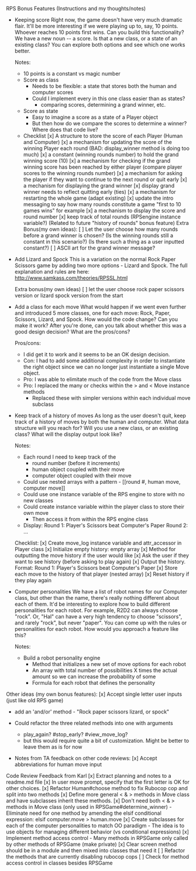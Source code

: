 RPS Bonus Features (Instructions and my thoughts/notes)
- Keeping score
  Right now, the game doesn't have very much dramatic flair. It'll be more
  interesting if we were playing up to, say, 10 points. Whoever reaches 10 points
  first wins. Can you build this functionality? We have a new noun -- a score. Is
  that a new class, or a state of an existing class? You can explore both options
  and see which one works better.

  Notes:
    - 10 points is a constant vs magic number
    - Score as class
      - Needs to be flexible: a state that stores both the human and computer scores
      - Could I implement every in this one class easier than as states?
        - comparing scores, determining a grand winner, etc.
    - Score as state
      - Easy to imagine a score as a state of a Player object
      - But then how do we compare the scores to determine a winner?
        Where does that code live?
    - Checklist
      [x] A structure to store the score of each Player (Human and Computer)
      [x] a mechanism for updating the score of the winning Player each round
        (BAD: display_winner method is doing too much)
      [x] a constant (winning rounds number) to hold the grand winning score (10)
      [x] a mechanism for checking if the grand winning score has been reached
            by either player (compare player scores to the winning rounds number)
      [x] a mechanism for asking the player if they want to continue to the
            next round or quit early
      [x] a mechanism for displaying the grand winner
        [x] display grand winner needs to reflect quitting early (ties)
      [x] a mechanism for restarting the whole game (adapt existing)
      [x] update the intro messaging to say how many rounds constitute a game
            "first to 10 games wins" for example
      [x] a mechanism to display the score and round number
          [x] keep track of total rounds (RPSengine instance variable?)
              (Related to future "history of rounds" bonus feature)
      Extra Bonus(my own ideas):
        [ ] Let the user choose how many rounds before a grand winner is chosen?
            (Is the winning rounds still a constant in this scenario?)
            (Is there such a thing as a user inputted constant?)
        [ ] ASCII art for the grand winner message?

- Add Lizard and Spock
  This is a variation on the normal Rock Paper Scissors game by adding two more
  options - Lizard and Spock. The full explanation and rules are here:
  http://www.samkass.com/theories/RPSSL.html

  Extra bonus(my own ideas)
  [ ] let the user choose rock paper scissors version or lizard spock version from the start

- Add a class for each move
  What would happen if we went even further and introduced 5 more classes, one
  for each move: Rock, Paper, Scissors, Lizard, and Spock. How would the code
  change? Can you make it work? After you're done, can you talk about whether
  this was a good design decision? What are the pros/cons?

  Pros/cons:
    - I did get it to work and it seems to be an OK design decision.
    - Con: I had to add some additional complexity in order to instantiate the right
        object since we can no longer just instantiate a single Move object.
    - Pro: I was able to elimitate much of the code from the Move class
    - Pro: I replaced the many or checks within the > and < Move instance methods
      - Replaced these with simpler versions within each individual move subclass

- Keep track of a history of moves
  As long as the user doesn't quit, keep track of a history of moves by both the
  human and computer. What data structure will you reach for? Will you use a new
  class, or an existing class? What will the display output look like?

  Notes:
    - Each round I need to keep track of the
      - round number (before it increments)
      - human object coupled with their move
      - computer object coupled with their move
    - Could use nested arrays with a pattern - [[round #, human move, computer move]]
    - Could use one instance variable of the RPS engine to store with no new classes
    - Could create instance variable within the player class to store their own move
      - Then access it from within the RPS engine class
    - Display:
      Round 1: Player's Scissors beat Computer's Paper
      Round 2: ...

  Checklist:
    [x] Create move_log instance variable and attr_accessor in Player class
    [x] Initialize empty history: empty array
    [x] Method for outputting the move history if the user would like
      [x] Ask the user if they want to see history (before asking to play again)
      [x] Output the history. Format: Round 1: Player's Scissors beat Computer's Paper
    [x] Store each move to the history of that player (nested array)
    [x] Reset history if they play again

- Computer personalities
  We have a list of robot names for our Computer class, but other than the name,
  there's really nothing different about each of them. It'd be interesting to
  explore how to build different personalities for each robot. For example, R2D2
  can always choose "rock". Or, "Hal" can have a very high tendency to choose
  "scissors", and rarely "rock", but never "paper". You can come up with the
  rules or personalities for each robot. How would you approach a feature like this?

  Notes:
    - Build a robot personality engine
      - Method that initializes a new set of move options for each robot
      - An array with total number of possibilities X times the actual amount
        so we can increase the probability of some
      - Formula for each robot that defines the personality

Other ideas (my own bonus features):
  [x] Accept single letter user inputs (just like old RPS game)
  - add an 'and/or' method - "Rock paper scissors lizard, or spock"
  - Could refactor the three related methods into one with arguments
    - play_again? #stop_early? #view_move_log?
    - but this would require quite a bit of customization.
      Might be better to leave them as is for now

- Notes from TA feedback on other code reviews:
  [x] Accept abbreviations for human move input

Code Review Feedback from Karl
[x] Extract planning and notes to a readme.md file
[x] In user move prompt, specify that the first letter is OK for other choices.
[x] Refactor Human#choose method to fix Rubocop cop and split into two methods
[x] Define more general < & > methods in Move class and have subclasses inherit
      these methods.
[x] Don't need both < & > methods in Move class (only used in RPSGame#determine_winner)
    - Eliminate need for one method by amending the elsif conditional expression:
      elsif computer.move > human.move
[x] Create subclasses for each of the computer personalities to match OO paradigm
    - The idea is to use objects for managing different behavior (vs conditional expressions)
[x] Implement method access control
    - Many methods in RPSGame only called by other methods of RPSGame (make private)
[x] Clear screen method should be in a module and then mixed into classes that need it
[ ] Refactor the methods that are currently disabling rubocop cops
[ ] Check for method access control in classes besides RPSGame